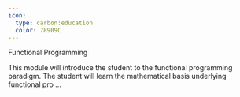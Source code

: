 ```yaml
---
icon:
  type: carbon:education
  color: 78909C
---
```

Functional Programming

This module will introduce the student to the functional programming paradigm. The student will learn the mathematical basis underlying functional pro ... 
